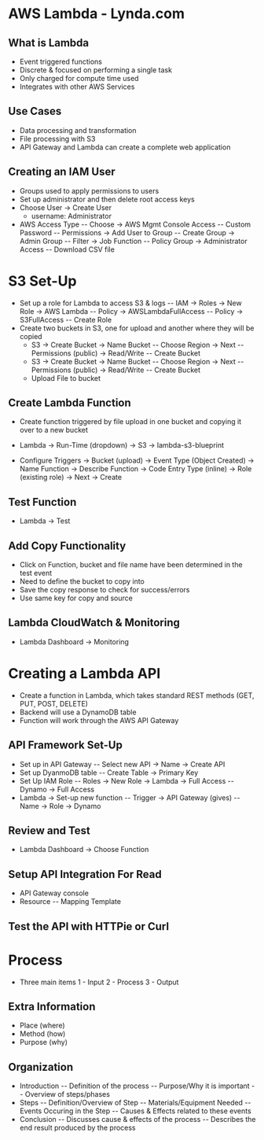 # AWS Lambda - Lynda.com

## What is Lambda
- Event triggered functions
- Discrete & focused on performing a single task
- Only charged for compute time used
- Integrates with other AWS Services

## Use Cases
- Data processing and transformation
- File processing with S3
- API Gateway and Lambda can create a complete web application

## Creating an IAM User
- Groups used to apply permissions to users
- Set up administrator and then delete root access keys
- Choose User -> Create User
	- username: Administrator
- AWS Access Type
	-- Choose -> AWS Mgmt Console Access
	-- Custom Password
	-- Permissions -> Add User to Group
		-- Create Group -> Admin Group
			-- Filter -> Job Function
			-- Policy Group -> Administrator Access
			-- Download CSV file

# S3 Set-Up
- Set up a role for Lambda to access S3 & logs
	-- IAM -> Roles -> New Role -> AWS Lambda
	-- Policy -> AWSLambdaFullAccess
	-- Policy -> S3FullAccess
	-- Create Role
- Create two buckets in S3, one for upload and another where they will be copied
	- S3 -> Create Bucket -> Name Bucket
		-- Choose Region -> Next
		-- Permissions (public) -> Read/Write
		-- Create Bucket
	- S3 -> Create Bucket -> Name Bucket
		-- Choose Region -> Next
		-- Permissions (public) -> Read/Write
		-- Create Bucket
	- Upload File to bucket

## Create Lambda Function
- Create function triggered by file upload in one bucket and copying it over to a new bucket

- Lambda -> Run-Time (dropdown) -> S3 -> lambda-s3-blueprint
	
- Configure Triggers -> Bucket (upload) -> Event Type (Object Created) -> Name Function -> Describe Function -> Code Entry Type (inline) -> Role (existing role) -> Next -> Create

## Test Function
- Lambda -> Test

## Add Copy Functionality
- Click on Function, bucket and file name have been determined in the test event
- Need to define the bucket to copy into
- Save the copy response to check for success/errors
- Use same key for copy and source

## Lambda CloudWatch & Monitoring
- Lambda Dashboard -> Monitoring

# Creating a Lambda API
- Create a function in Lambda, which takes standard REST methods (GET, PUT, POST, DELETE)
- Backend will use a DynamoDB table
- Function will work through the AWS API Gateway

## API Framework Set-Up
- Set up in API Gateway
	-- Select new API -> Name -> Create API
- Set up DyanmoDB table
	-- Create Table -> Primary Key
- Set Up IAM Role
	-- Roles -> New Role -> Lambda -> Full Access
	-- Dynamo -> Full Access
- Lambda -> Set-up new function
	-- Trigger -> API Gateway (gives)
	-- Name -> Role -> Dynamo

## Review and Test
- Lambda Dashboard -> Choose Function

## Setup API Integration For Read
- API Gateway console
- Resource
	-- Mapping Template

## Test the API with HTTPie or Curl

# Process
- Three main items
1 - Input
2 - Process
3 - Output

## Extra Information
- Place (where)
- Method (how)
- Purpose (why)

## Organization
- Introduction
	-- Definition of the process
	-- Purpose/Why it is important
	-- Overview of steps/phases
- Steps
	-- Definition/Overview of Step
	-- Materials/Equipment Needed
	-- Events Occuring in the Step
	-- Causes & Effects related to these events
- Conclusion
	-- Discusses cause & effects of the process
	-- Describes the end result produced by the process
